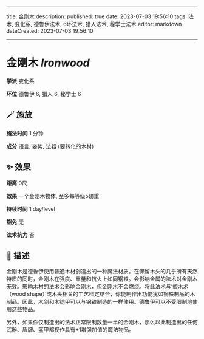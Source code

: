 
---
title: 金刚木
description: 
published: true
date: 2023-07-03 19:56:10
tags: 法术, 变化系, 德鲁伊法术, 6环法术, 猎人法术, 秘学士法术
editor: markdown
dateCreated: 2023-07-03 19:56:10

---

# **金刚木** *Ironwood*

**学派** 变化系 

**环位** 德鲁伊 6, 猎人 6, 秘学士 6

## 🪄 施放

**施法时间** 1 分钟

**成分** 语言, 姿势, 法器 (要转化的木材)

## ✨ 效果  

**距离** 0尺 

**效果** 一个金刚木物体, 至多每等级5磅重 

**持续时间** 1 day/level 

**豁免** 无

**法术抗力** 否

## 📖 描述

金刚木是德鲁伊使用普通木材创造出的一种魔法材质。在保留木头的几乎所有天然特质的同时，金刚木在强度、重量和抗火上如同钢铁。会影响金属的法术对金刚木无效。影响木材的法术会影响金刚木，但金刚木不会燃烧。将此法术与‘塑木术 （wood shape）’或木头相关的工艺检定结合，你能制作出功能犹如钢铁制品的木制品。因此，木剑和木铠甲可以与钢铁制造的一样使用。德鲁伊可以不受限制地使用这些物品。

另外，如果你仅制造出的法术正常限制数量一半的金刚木，那么以此制造出的任何武器、盾牌、盔甲都视作具有+1增强加值的魔法物品。
    